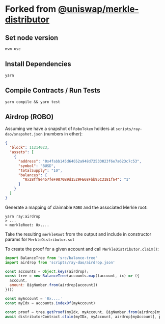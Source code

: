 # Forked from [@uniswap/merkle-distributor](https://github.com/Uniswap/merkle-distributor)

## Set node version
`nvm use`

## Install Dependencies
`yarn`

## Compile Contracts / Run Tests
`yarn compile && yarn test`

## Airdrop (ROBO)
Assuming we have a snapshot of `RoboToken` holders at `scripts/ray-dao/snapshot.json` (numbers in ether):
```json
{
  "block": 11214023,
  "assets": [
    {
      "address": "0x4fabb145d64652a948d72533023f6e7a623c7c53",
      "symbol": "BUSD",
      "totalSupply": "10",
      "balances": {
        "0x28ff8e457feF9870B9d1529FE68Fbb95C3181f64": "1"
      }
    }
  ]
}
```

Generate a mapping of claimable `ROBO` and the associated Merkle root:
```
yarn ray:airdrop
> ...
> merkleRoot: 0x....
```

Take the resulting `merkleRoot` from the output and include in constructor params for `MerkleDistributor.sol`

To create the proof for a given account and call `MerkleDistributor.claim()`:

```javascript
import BalanceTree from 'src/balance-tree'
import airdrop from 'scripts/ray-dao/airdrop.json'

const accounts = Object.keys(airdrop);
const tree = new BalanceTree(accounts.map((account, ix) => ({
  account,
  amount: BigNumber.from(airdrop[account])
})))

const myAccount = '0x....'
const myIdx = accounts.indexOf(myAccount)

const proof = tree.getProof(myIdx, myAccount, BigNumber.from(airdrop[myAccount]))
await distributorContract.claim(myIDx, myAccount, airdrop[myAccount], proof, { from: myAccount })
```
